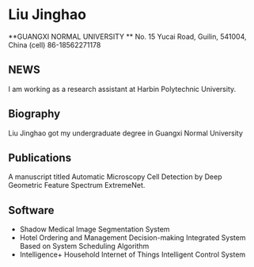 # Liu Jinghao
**GUANGXI NORMAL UNIVERSITY **
No. 15 Yucai Road, Guilin, 541004, China
(cell) 86-18562271178
## NEWS
I am working as a research assistant at Harbin Polytechnic University.
## Biography
Liu Jinghao got my undergraduate degree in Guangxi Normal University
## Publications
A manuscript titled Automatic Microscopy Cell Detection by Deep Geometric Feature Spectrum ExtremeNet.
## Software
- Shadow Medical Image Segmentation System
- Hotel Ordering and Management Decision-making Integrated System Based on System Scheduling Algorithm
- Intelligence+ Household Internet of Things Intelligent Control System


